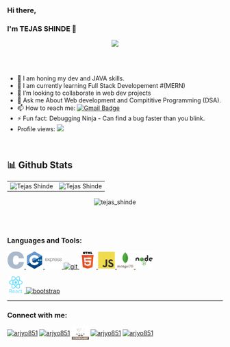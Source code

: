 ### Hi there, 
### I'm TEJAS SHINDE 👋                     
<p align="center"><img src="https://user-images.githubusercontent.com/77008381/145186736-1d1a4508-60a3-4169-acb7-ede41a7c85d6.png"></p>
                                   
                                                                                  
                                            
<br>                               
<br>                   


- 🔭 I am honing my dev and JAVA skills.
- 🌱 I am currently learning Full Stack Developement #(MERN) 
- 👯 I’m looking to collaborate in web dev projects
- 💬 Ask me About Web development and Compititive Programming (DSA).
- 📫 How to reach me: [![Gmail Badge](https://img.shields.io/badge/-Gmail-c14438?style=flat-square&logo=Gmail&logoColor=white&link=mailto:tejasshinde8022@gmail.com)](mailto:tejasshinde8022.com) 
- ⚡ Fun fact: Debugging Ninja - Can find a bug faster than you blink.
- Profile views: ![](https://komarev.com/ghpvc/?username=TEJAS-SHINDEE)

<br>
<h2>📊 Github Stats</h2>

<!-- ![Tejas's github stats](https://github-readme-stats.vercel.app/api?username=TEJAS-SHINDEE&theme=onedark) -->
<table >
  <tr>
   <td><img src="https://github-readme-stats.vercel.app/api?username=TEJAS-SHINDEE&include_all_commits=true&count_private=true&show_icons=true&line_height=20&title_color=7A7ADB&icon_color=2234AE&text_color=D3D3D3&bg_color=0,000000,130F40" alt="Tejas Shinde" />
  <td><img src="https://github-readme-stats.vercel.app/api/top-langs?username=TEJAS-SHINDEE&show_icons=true&locale=en&layout=compact&title_color=7A7ADB&icon_color=2234AE&text_color=D3D3D3&bg_color=0,000000,130F40" alt="Tejas Shinde" /></td>
  </tr>
</table>       

<div align="center">
<p><img align="center" src="https://github-readme-streak-stats.herokuapp.com/?user=TEJAS-SHINDEE&theme=dark" alt="tejas_shinde " /></p>
  </div>
<br>
             
<br />

### Languages and Tools:

<p align="left"> 
  <a href="https://www.cprogramming.com/" target="_blank"> <img src="https://raw.githubusercontent.com/devicons/devicon/master/icons/c/c-original.svg" alt="c" width="40" height="40"/> </a> 
  <a href="https://www.w3schools.com/cpp/" target="_blank"> <img src="https://raw.githubusercontent.com/devicons/devicon/master/icons/cplusplus/cplusplus-original.svg" alt="cplusplus" width="40" height="40"/> </a> 
  <a href="https://expressjs.com" target="_blank"> <img src="https://raw.githubusercontent.com/devicons/devicon/master/icons/express/express-original-wordmark.svg" alt="express" width="40" height="40"/> </a> 
  <a href="https://git-scm.com/" target="_blank"> <img src="https://www.vectorlogo.zone/logos/git-scm/git-scm-icon.svg" alt="git" width="40" height="40"/> </a> 
  <a href="https://www.w3.org/html/" target="_blank"> <img src="https://raw.githubusercontent.com/devicons/devicon/master/icons/html5/html5-original-wordmark.svg" alt="html5" width="40" height="40"/> </a> 
  <a href="https://developer.mozilla.org/en-US/docs/Web/JavaScript" target="_blank"> <img src="https://raw.githubusercontent.com/devicons/devicon/master/icons/javascript/javascript-original.svg" alt="javascript" width="40" height="40"/> </a>
  <a href="https://www.mongodb.com/" target="_blank"> <img src="https://raw.githubusercontent.com/devicons/devicon/master/icons/mongodb/mongodb-original-wordmark.svg" alt="mongodb" width="40" height="40"/> </a> 
  <a href="https://nodejs.org" target="_blank"> <img src="https://raw.githubusercontent.com/devicons/devicon/master/icons/nodejs/nodejs-original-wordmark.svg" alt="nodejs" width="40" height="40"/> </a> 
  
  <a href="https://reactjs.org/" target="_blank"> <img src="https://raw.githubusercontent.com/devicons/devicon/master/icons/react/react-original-wordmark.svg" alt="react" width="40" height="40"/> </a> 
  <a href="https://getbootstrap.com" target="_blank"> <img src="https://img.icons8.com/color/bootstrap.png" alt="bootstrap" width="40" height="40"/> </a>
  
</p>



---



<h3 align="left">Connect with me:</h3>
<p align="left">

<a href="https://www.linkedin.com/in/tejas-shinde-connect" target="blank"><img align="center" src="https://raw.githubusercontent.com/rahuldkjain/github-profile-readme-generator/master/src/images/icons/Social/linked-in-alt.svg" alt="arjyo851" height="30" width="40" /></a>
<a href="https://www.instagram.com/" target="blank"><img align="center" src="https://raw.githubusercontent.com/rahuldkjain/github-profile-readme-generator/master/src/images/icons/Social/instagram.svg" alt="arjyo851" height="30" width="40" /></a>
<a href="https://www.codechef.com/" target="blank"><img align="center" src="https://raw.githubusercontent.com/tejas-shinde-8022/Landing-Page/main/codechef.webp" alt="arjyo851" height="30" width="40" /></a>
<a href="https://leetcode.com/" target="blank"><img align="center" src="https://raw.githubusercontent.com/rahuldkjain/github-profile-readme-generator/master/src/images/icons/Social/leet-code.svg" alt="arjyo851" height="30" width="40" /></a>
<a href="https://auth.geeksforgeeks.org" target="blank"><img align="center" src="https://raw.githubusercontent.com/rahuldkjain/github-profile-readme-generator/master/src/images/icons/Social/geeks-for-geeks.svg" alt="arjyo851" height="30" width="40" /></a>
</p>



